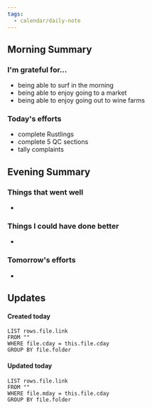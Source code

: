 ```yaml
---
tags:
  - calendar/daily-note
---
```


## Morning Summary

### I'm grateful for...

- being able to surf in the morning
- being able to enjoy going to a market 
- being able to enjoy going out to wine farms 

### Today's efforts

- complete Rustlings
- complete 5 QC sections
- tally complaints

## Evening Summary

### Things that went well

-

### Things I could have done better

-

### Tomorrow's efforts

-

## Updates

#### Created today

```dataview
LIST rows.file.link
FROM ""
WHERE file.cday = this.file.cday
GROUP BY file.folder
```

#### Updated today

```dataview
LIST rows.file.link
FROM ""
WHERE file.mday = this.file.cday
GROUP BY file.folder
```
